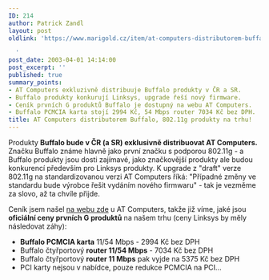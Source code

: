 ```yaml
---
ID: 214
author: Patrick Zandl
layout: post
oldlink: 'https://www.marigold.cz/item/at-computers-distributorem-buffalo-802-11g-produkty-na-trhu

  '
post_date: 2003-04-01 14:14:00
post_excerpt: ''
published: true
summary_points:
- AT Computers exkluzivně distribuuje Buffalo produkty v ČR a SR.
- Buffalo produkty konkurují Linksys, upgrade řeší nový firmware.
- Ceník prvních G produktů Buffalo je dostupný na webu AT Computers.
- Buffalo PCMCIA karta stojí 2994 Kč, 54 Mbps router 7034 Kč bez DPH.
title: AT Computers distributorem Buffalo, 802.11g produkty na trhu!
---
```


<p>
Produkty <STRONG>Buffalo bude v ČR (a SR) exklusivně distribuovat AT Computers.</STRONG> Značku Buffalo známe hlavně jako první značku s podporou 802.11g - a Buffalo produkty jsou dosti zajímavé, jako značkovější produkty ale budou konkurencí především pro Linksys produkty. K upgrade z "draft" verze 802.11g na standardizovanou verzi AT Computers říká: "Případné změny ve standardu bude výrobce řešit vydáním nového firmwaru" - tak je vezměme za slovo, až ta chvíle přijde. </p>

<p>
Ceník jsem našel <A href="http://www.atcomputers.cz/index2.aspx?id=8C4C670F412BF960x0188ZuJOFqMsB" target=_blank>na webu zde</A>&#160;u AT Computers, takže již víme, jaké jsou <STRONG>oficiální ceny prvních G produktů</STRONG> na našem trhu (ceny Linksys by měly následovat záhy):</p>

<UL>
<LI><STRONG>Buffalo PCMCIA karta</STRONG> 11/54 Mbps - 2994 Kč bez DPH</LI>
<LI>Buffalo čtyřportový <STRONG>router 11/54 Mbps</STRONG> - 7034 Kč bez DPH</LI>
<LI>Buffalo čtyřportový <STRONG>router 11 Mbps</STRONG> pak vyjde na 5375 Kč bez DPH</LI>
<LI>PCI karty nejsou v nabídce, pouze redukce PCMCIA na PCI...</LI></UL>